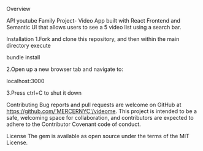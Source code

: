 
Overview

API youtube Family Project- Video App built with React Frontend and Semantic UI that allows users to see a 5 video list using a search bar.

Installation
1.Fork and clone this repository, and then within the main directory execute

bundle install

2.Open up a new browser tab and navigate to:

localhost:3000

3.Press ctrl+C to shut it down

Contributing
Bug reports and pull requests are welcome on GitHub at https://github.com/'MERCERNYC'/videome. This project is intended to be a safe, welcoming space for collaboration, and contributors are expected to adhere to the Contributor Covenant code of conduct.

License
The gem is available as open source under the terms of the MIT License.
